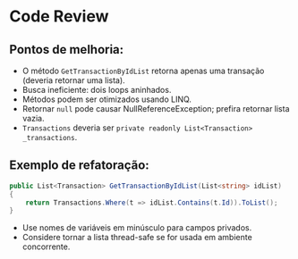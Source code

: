 # Code Review

## Pontos de melhoria:
- O método `GetTransactionByIdList` retorna apenas uma transação (deveria retornar uma lista).
- Busca ineficiente: dois loops aninhados.
- Métodos podem ser otimizados usando LINQ.
- Retornar `null` pode causar NullReferenceException; prefira retornar lista vazia.
- `Transactions` deveria ser `private readonly List<Transaction> _transactions`.

## Exemplo de refatoração:
```csharp
public List<Transaction> GetTransactionByIdList(List<string> idList)
{
    return Transactions.Where(t => idList.Contains(t.Id)).ToList();
}
```
- Use nomes de variáveis em minúsculo para campos privados.
- Considere tornar a lista thread-safe se for usada em ambiente concorrente. 
